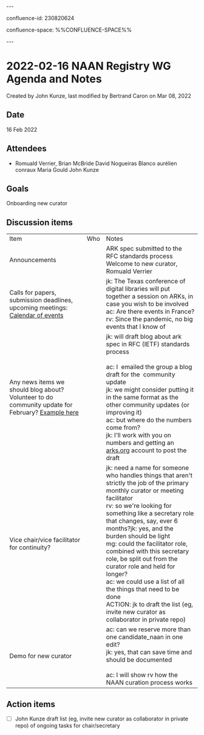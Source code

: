 \---

confluence-id: 230820624

confluence-space: %%CONFLUENCE-SPACE%%

\---

2022-02-16 NAAN Registry WG Agenda and Notes
============================================

Created by John Kunze, last modified by Bertrand Caron on Mar 08, 2022

Date
----

16 Feb 2022

Attendees
---------

*   Romuald Verrier, Brian McBride David Nogueiras Blanco aurélien conraux Maria Gould John Kunze 

Goals
-----

Onboarding new curator

Discussion items
----------------

|     |     |     |
| --- | --- | --- |
| Item | Who | Notes |
| Announcements |     | ARK spec submitted to the RFC standards process  <br>Welcome to new curator, Romuald Verrier |
| Calls for papers, submission deadlines, upcoming meetings: [Calendar of events](Calendar-of-events_208341505.html) |     | jk: The Texas conference of digital libraries will put together a session on ARKs, in case you wish to be involved  <br>ac: Are there events in France?  <br>rv: Since the pandemic, no big events that I know of |
| Any news items we should blog about?  <br>Volunteer to do community update for February? [Example here](https://arks.org/blog/community-update-2021-10-05/) |     | jk: will draft blog about ark spec in RFC (IETF) standards process<br><br>ac: I  emailed the group a blog draft for the  community update  <br>jk: we might consider putting it in the same format as the other community updates (or improving it)  <br>ac: but where do the numbers come from?  <br>jk: I'll work with you on numbers and getting an [arks.org](http://arks.org) account to post the draft |
| Vice chair/vice facilitator for continuity? |     | jk: need a name for someone who handles things that aren't strictly the job of the primary monthly curator or meeting facilitator  <br>rv: so we're looking for something like a secretary role that changes, say, ever 6 months?jk: yes, and the burden should be light  <br>mg: could the facilitator role, combined with this secretary role, be split out from the curator role and held for longer?  <br>ac: we could use a list of all the things that need to be done  <br>ACTION: jk to draft the list (eg, invite new curator as collaborator in private repo) |
| Demo for new curator |     | ac: can we reserve more than one candidate\_naan in one edit?  <br>jk: yes, that can save time and should be documented<br><br>ac: I will show rv how the NAAN curation process works |

Action items
------------

- [ ] John Kunze draft list (eg, invite new curator as collaborator in private repo) of ongoing tasks for chair/secretary